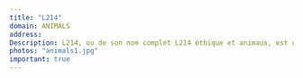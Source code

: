 ```yaml
---
title: "L214"
domain: ANIMALS
address: 
Description: L214, ou de son nom complet L214 éthique et animaux, est une association à but non lucratif française de défense des animaux, fondée en 2008. Elle enquête sur les conditions de vie des animaux dans les élevages et la pêche.
photos: "animals1.jpg"
important: true
---
```

